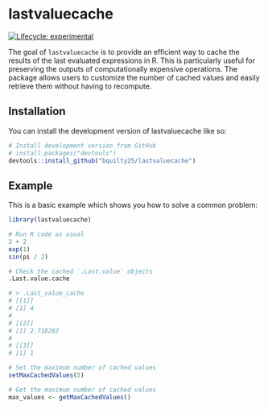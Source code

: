 
<!-- README.md is generated from README.Rmd. Please edit that file -->

# lastvaluecache

<!-- badges: start -->

[![Lifecycle:
experimental](https://img.shields.io/badge/lifecycle-experimental-orange.svg)](https://lifecycle.r-lib.org/articles/stages.html#experimental)
<!-- badges: end -->

The goal of `lastvaluecache` is to provide an efficient way to cache the
results of the last evaluated expressions in R. This is particularly
useful for preserving the outputs of computationally expensive
operations. The package allows users to customize the number of cached
values and easily retrieve them without having to recompute.

## Installation

You can install the development version of lastvaluecache like so:

``` r
# Install development version from GitHub
# install.packages("devtools")
devtools::install_github("bquilty25/lastvaluecache")
```

## Example

This is a basic example which shows you how to solve a common problem:

``` r
library(lastvaluecache)

# Run R code as usual
2 + 2
exp(1)
sin(pi / 2)

# Check the cached `.Last.value` objects
.Last.value.cache

# > .Last_value_cache
# [[1]]
# [1] 4
# 
# [[2]]
# [1] 2.718282
# 
# [[3]]
# [1] 1

# Set the maximum number of cached values
setMaxCachedValues(5)

# Get the maximum number of cached values
max_values <- getMaxCachedValues()
```
